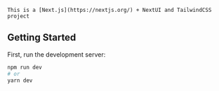 `This is a [Next.js](https://nextjs.org/) + NextUI and TailwindCSS project`

## Getting Started

First, run the development server:

```bash
npm run dev
# or
yarn dev
```

